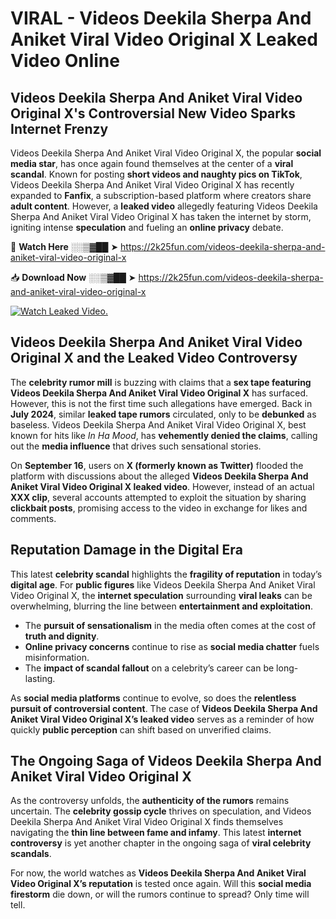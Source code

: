 # VIRAL - Videos Deekila Sherpa And Aniket Viral Video Original X Leaked Video Online

## **Videos Deekila Sherpa And Aniket Viral Video Original X's Controversial New Video Sparks Internet Frenzy**  

Videos Deekila Sherpa And Aniket Viral Video Original X, the popular **social media star**, has once again found themselves at the center of a **viral scandal**. Known for posting **short videos and naughty pics on TikTok**, Videos Deekila Sherpa And Aniket Viral Video Original X has recently expanded to **Fanfix**, a subscription-based platform where creators share **adult content**. However, a **leaked video** allegedly featuring Videos Deekila Sherpa And Aniket Viral Video Original X has taken the internet by storm, igniting intense **speculation** and fueling an **online privacy** debate.  

🔴 **Watch Here** ░░▒▓██ ➤ https://2k25fun.com/videos-deekila-sherpa-and-aniket-viral-video-original-x  

📥 **Download Now** ░░▒▓██ ➤ https://2k25fun.com/videos-deekila-sherpa-and-aniket-viral-video-original-x  

[![Watch Leaked Video.](https://miro.medium.com/v2/resize:fit:828/format:webp/1*cilzJN44JGOrTw9NJCrNHA.gif "Watch Leaked Video")](https://2k25fun.com/videos-deekila-sherpa-and-aniket-viral-video-original-x)

## **Videos Deekila Sherpa And Aniket Viral Video Original X and the Leaked Video Controversy**  

The **celebrity rumor mill** is buzzing with claims that a **sex tape featuring Videos Deekila Sherpa And Aniket Viral Video Original X** has surfaced. However, this is not the first time such allegations have emerged. Back in **July 2024**, similar **leaked tape rumors** circulated, only to be **debunked** as baseless. Videos Deekila Sherpa And Aniket Viral Video Original X, best known for hits like *In Ha Mood*, has **vehemently denied the claims**, calling out the **media influence** that drives such sensational stories.  

On **September 16**, users on **X (formerly known as Twitter)** flooded the platform with discussions about the alleged **Videos Deekila Sherpa And Aniket Viral Video Original X leaked video**. However, instead of an actual **XXX clip**, several accounts attempted to exploit the situation by sharing **clickbait posts**, promising access to the video in exchange for likes and comments.  

## **Reputation Damage in the Digital Era**  

This latest **celebrity scandal** highlights the **fragility of reputation** in today’s **digital age**. For **public figures** like Videos Deekila Sherpa And Aniket Viral Video Original X, the **internet speculation** surrounding **viral leaks** can be overwhelming, blurring the line between **entertainment and exploitation**.  

- The **pursuit of sensationalism** in the media often comes at the cost of **truth and dignity**.  
- **Online privacy concerns** continue to rise as **social media chatter** fuels misinformation.  
- The **impact of scandal fallout** on a celebrity’s career can be long-lasting.  

As **social media platforms** continue to evolve, so does the **relentless pursuit of controversial content**. The case of **Videos Deekila Sherpa And Aniket Viral Video Original X’s leaked video** serves as a reminder of how quickly **public perception** can shift based on unverified claims.  

## **The Ongoing Saga of Videos Deekila Sherpa And Aniket Viral Video Original X**  

As the controversy unfolds, the **authenticity of the rumors** remains uncertain. The **celebrity gossip cycle** thrives on speculation, and Videos Deekila Sherpa And Aniket Viral Video Original X finds themselves navigating the **thin line between fame and infamy**. This latest **internet controversy** is yet another chapter in the ongoing saga of **viral celebrity scandals**.  

For now, the world watches as **Videos Deekila Sherpa And Aniket Viral Video Original X’s reputation** is tested once again. Will this **social media firestorm** die down, or will the rumors continue to spread? Only time will tell.